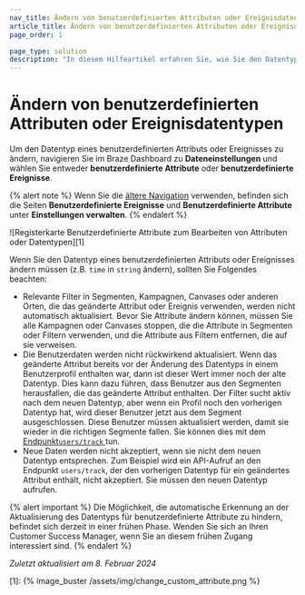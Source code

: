 ```yaml
---
nav_title: Ändern von benutzerdefinierten Attributen oder Ereignisdatentypen
article_title: Ändern von benutzerdefinierten Attributen oder Ereignisdatentypen
page_order: 1

page_type: solution
description: "In diesem Hilfeartikel erfahren Sie, wie Sie den Datentyp eines benutzerdefinierten Attributs oder eines benutzerdefinierten Ereignisses ändern können und welche Auswirkungen dies hat."
---
```


# Ändern von benutzerdefinierten Attributen oder Ereignisdatentypen

Um den Datentyp eines benutzerdefinierten Attributs oder Ereignisses zu ändern, navigieren Sie im Braze Dashboard zu **Dateneinstellungen** und wählen Sie entweder **benutzerdefinierte Attribute** oder **benutzerdefinierte Ereignisse**.

{% alert note %}
Wenn Sie die [ältere Navigation]({{site.baseurl}}/navigation) verwenden, befinden sich die Seiten **Benutzerdefinierte Ereignisse** und **Benutzerdefinierte Attribute** unter **Einstellungen verwalten**.
{% endalert %}

![Registerkarte Benutzerdefinierte Attribute zum Bearbeiten von Attributen oder Datentypen][1]

Wenn Sie den Datentyp eines benutzerdefinierten Attributs oder Ereignisses ändern müssen (z.B. `time` in `string` ändern), sollten Sie Folgendes beachten:

- Relevante Filter in Segmenten, Kampagnen, Canvases oder anderen Orten, die das geänderte Attribut oder Ereignis verwenden, werden nicht automatisch aktualisiert. Bevor Sie Attribute ändern können, müssen Sie alle Kampagnen oder Canvases stoppen, die die Attribute in Segmenten oder Filtern verwenden, und die Attribute aus Filtern entfernen, die auf sie verweisen.
- Die Benutzerdaten werden nicht rückwirkend aktualisiert. Wenn das geänderte Attribut bereits vor der Änderung des Datentyps in einem Benutzerprofil enthalten war, dann ist dieser Wert immer noch der alte Datentyp. Dies kann dazu führen, dass Benutzer aus den Segmenten herausfallen, die das geänderte Attribut enthalten. Der Filter sucht aktiv nach dem neuen Datentyp, aber wenn ein Profil noch den vorherigen Datentyp hat, wird dieser Benutzer jetzt aus dem Segment ausgeschlossen. Diese Benutzer müssen aktualisiert werden, damit sie wieder in die richtigen Segmente fallen. Sie können dies mit dem [Endpunkt`users/track` ]({{site.baseurl}}/api/endpoints/user_data/post_user_track/) tun.
- Neue Daten werden nicht akzeptiert, wenn sie nicht dem neuen Datentyp entsprechen. Zum Beispiel wird ein API-Aufruf an den Endpunkt `users/track`, der den vorherigen Datentyp für ein geändertes Attribut enthält, nicht akzeptiert. Sie müssen den neuen Datentyp aufrufen.

{% alert important %}
Die Möglichkeit, die automatische Erkennung an der Aktualisierung des Datentyps für benutzerdefinierte Attribute zu hindern, befindet sich derzeit in einer frühen Phase. Wenden Sie sich an Ihren Customer Success Manager, wenn Sie an diesem frühen Zugang interessiert sind.
{% endalert %}

_Zuletzt aktualisiert am 8\. Februar 2024_

[1]: {% image_buster /assets/img/change_custom_attribute.png %}